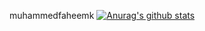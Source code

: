  muhammedfaheemk
[![Anurag's github stats](https://github-readme-stats.vercel.app/api?username=faheem-cmd)](https://github.com/faheem-cmd/github-readme-stats)
